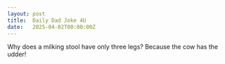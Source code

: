 ```yaml
---
layout: post
title:  Daily Dad Joke 4U
date:   2025-04-02T00:00:00Z
---
```

Why does a milking stool have only three legs? Because the cow has the udder!
